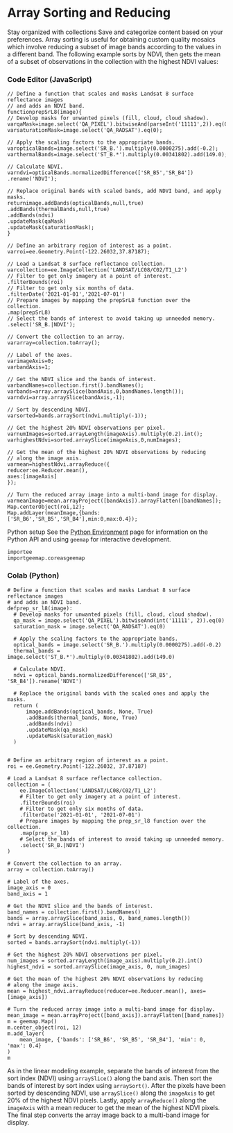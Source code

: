  
#  Array Sorting and Reducing
Stay organized with collections  Save and categorize content based on your preferences. 
Array sorting is useful for obtaining custom quality mosaics which involve reducing a subset of image bands according to the values in a different band. The following example sorts by NDVI, then gets the mean of a subset of observations in the collection with the highest NDVI values:
### Code Editor (JavaScript)
```
// Define a function that scales and masks Landsat 8 surface reflectance images
// and adds an NDVI band.
functionprepSrL8(image){
// Develop masks for unwanted pixels (fill, cloud, cloud shadow).
varqaMask=image.select('QA_PIXEL').bitwiseAnd(parseInt('11111',2)).eq(0);
varsaturationMask=image.select('QA_RADSAT').eq(0);

// Apply the scaling factors to the appropriate bands.
varopticalBands=image.select('SR_B.').multiply(0.0000275).add(-0.2);
varthermalBands=image.select('ST_B.*').multiply(0.00341802).add(149.0);

// Calculate NDVI.
varndvi=opticalBands.normalizedDifference(['SR_B5','SR_B4'])
.rename('NDVI');

// Replace original bands with scaled bands, add NDVI band, and apply masks.
returnimage.addBands(opticalBands,null,true)
.addBands(thermalBands,null,true)
.addBands(ndvi)
.updateMask(qaMask)
.updateMask(saturationMask);
}

// Define an arbitrary region of interest as a point.
varroi=ee.Geometry.Point(-122.26032,37.87187);

// Load a Landsat 8 surface reflectance collection.
varcollection=ee.ImageCollection('LANDSAT/LC08/C02/T1_L2')
// Filter to get only imagery at a point of interest.
.filterBounds(roi)
// Filter to get only six months of data.
.filterDate('2021-01-01','2021-07-01')
// Prepare images by mapping the prepSrL8 function over the collection.
.map(prepSrL8)
// Select the bands of interest to avoid taking up unneeded memory.
.select('SR_B.|NDVI');

// Convert the collection to an array.
vararray=collection.toArray();

// Label of the axes.
varimageAxis=0;
varbandAxis=1;

// Get the NDVI slice and the bands of interest.
varbandNames=collection.first().bandNames();
varbands=array.arraySlice(bandAxis,0,bandNames.length());
varndvi=array.arraySlice(bandAxis,-1);

// Sort by descending NDVI.
varsorted=bands.arraySort(ndvi.multiply(-1));

// Get the highest 20% NDVI observations per pixel.
varnumImages=sorted.arrayLength(imageAxis).multiply(0.2).int();
varhighestNdvi=sorted.arraySlice(imageAxis,0,numImages);

// Get the mean of the highest 20% NDVI observations by reducing
// along the image axis.
varmean=highestNdvi.arrayReduce({
reducer:ee.Reducer.mean(),
axes:[imageAxis]
});

// Turn the reduced array image into a multi-band image for display.
varmeanImage=mean.arrayProject([bandAxis]).arrayFlatten([bandNames]);
Map.centerObject(roi,12);
Map.addLayer(meanImage,{bands:['SR_B6','SR_B5','SR_B4'],min:0,max:0.4});
```

Python setup
See the [ Python Environment](https://developers.google.com/earth-engine/guides/python_install) page for information on the Python API and using `geemap` for interactive development.
```
importee
importgeemap.coreasgeemap
```

### Colab (Python)
```
# Define a function that scales and masks Landsat 8 surface reflectance images
# and adds an NDVI band.
defprep_sr_l8(image):
  # Develop masks for unwanted pixels (fill, cloud, cloud shadow).
  qa_mask = image.select('QA_PIXEL').bitwiseAnd(int('11111', 2)).eq(0)
  saturation_mask = image.select('QA_RADSAT').eq(0)

  # Apply the scaling factors to the appropriate bands.
  optical_bands = image.select('SR_B.').multiply(0.0000275).add(-0.2)
  thermal_bands = image.select('ST_B.*').multiply(0.00341802).add(149.0)

  # Calculate NDVI.
  ndvi = optical_bands.normalizedDifference(['SR_B5', 'SR_B4']).rename('NDVI')

  # Replace the original bands with the scaled ones and apply the masks.
  return (
      image.addBands(optical_bands, None, True)
      .addBands(thermal_bands, None, True)
      .addBands(ndvi)
      .updateMask(qa_mask)
      .updateMask(saturation_mask)
  )


# Define an arbitrary region of interest as a point.
roi = ee.Geometry.Point(-122.26032, 37.87187)

# Load a Landsat 8 surface reflectance collection.
collection = (
    ee.ImageCollection('LANDSAT/LC08/C02/T1_L2')
    # Filter to get only imagery at a point of interest.
    .filterBounds(roi)
    # Filter to get only six months of data.
    .filterDate('2021-01-01', '2021-07-01')
    # Prepare images by mapping the prep_sr_l8 function over the collection.
    .map(prep_sr_l8)
    # Select the bands of interest to avoid taking up unneeded memory.
    .select('SR_B.|NDVI')
)

# Convert the collection to an array.
array = collection.toArray()

# Label of the axes.
image_axis = 0
band_axis = 1

# Get the NDVI slice and the bands of interest.
band_names = collection.first().bandNames()
bands = array.arraySlice(band_axis, 0, band_names.length())
ndvi = array.arraySlice(band_axis, -1)

# Sort by descending NDVI.
sorted = bands.arraySort(ndvi.multiply(-1))

# Get the highest 20% NDVI observations per pixel.
num_images = sorted.arrayLength(image_axis).multiply(0.2).int()
highest_ndvi = sorted.arraySlice(image_axis, 0, num_images)

# Get the mean of the highest 20% NDVI observations by reducing
# along the image axis.
mean = highest_ndvi.arrayReduce(reducer=ee.Reducer.mean(), axes=[image_axis])

# Turn the reduced array image into a multi-band image for display.
mean_image = mean.arrayProject([band_axis]).arrayFlatten([band_names])
m = geemap.Map()
m.center_object(roi, 12)
m.add_layer(
    mean_image, {'bands': ['SR_B6', 'SR_B5', 'SR_B4'], 'min': 0, 'max': 0.4}
)
m
```

As in the linear modeling example, separate the bands of interest from the sort index (NDVI) using `arraySlice()` along the band axis. Then sort the bands of interest by sort index using `arraySort()`. After the pixels have been sorted by descending NDVI, use `arraySlice()` along the `imageAxis` to get 20% of the highest NDVI pixels. Lastly, apply `arrayReduce()` along the `imageAxis` with a mean reducer to get the mean of the highest NDVI pixels. The final step converts the array image back to a multi-band image for display.
